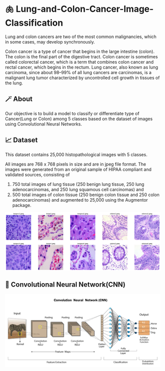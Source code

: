 # 🫁 Lung-and-Colon-Cancer-Image-Classification  

Lung and colon cancers are two of the most common malignancies, which in some cases, may develop synchronously.

Colon cancer is a type of cancer that begins in the large intestine (colon). The colon is the final part of the digestive tract. Colon cancer is sometimes called colorectal cancer, which is a term that combines colon cancer and rectal cancer, which begins in the rectum.
Lung cancer, also known as lung carcinoma, since about 98–99% of all lung cancers are carcinomas, is a malignant lung tumor characterized by uncontrolled cell growth in tissues of the lung.

## 🪄 About
Our objective is to build a model to classify or differentiate type of Cancer(Lung or Colon) among 5 classes based on the dataset of images using Convolutional Neural Networks.

## 📈 Dataset
This dataset contains 25,000 histopathological images with 5 classes.

All images are 768 x 768 pixels in size and are in jpeg file format. The images were generated from an original sample of HIPAA compliant and validated sources, consisting of

1. 750 total images of lung tissue (250 benign lung tissue, 250 lung adenocarcinomas, and 250 lung squamous cell carcinomas) and
2. 500 total images of colon tissue (250 benign colon tissue and 250 colon adenocarcinomas) and augmented to 25,000 using the Augmentor package.

<a><img src='lung&colon.png'></a>

## 🧠 Convolutional Neural Network(CNN)
<a><img src='cnn.png'></a>
